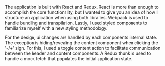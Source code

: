 The application is built with React and Redux. React is more than
enough to accomplish the core functionality, but I wanted to give
you an idea of how I structure an application when using both  libraries. Webpack is used to handle bundling and transpilation. Lastly, I used styled components to familiarize myself with a new styling methodology.

For the design, ui changes are handled by each components internal state. The exception is hiding/revealing the content component when clicking the '-/+' sign. For this, I used a toggle content action to facilitate communication between the header and content components. A Redux thunk is used to handle a mock fetch that populates the initial application state.
